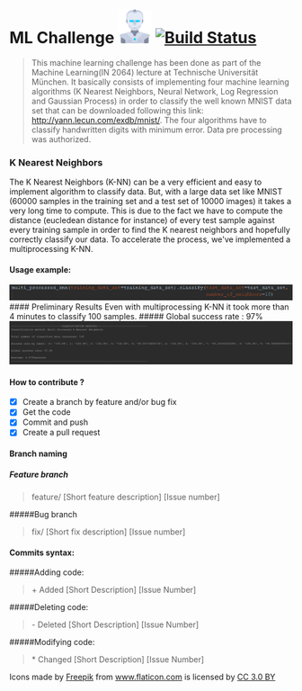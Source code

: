 # ML Challenge <img src="/robot.png" width="60" vertical-align="bottom"> [![Build Status](https://travis-ci.org/ADozois/ML_Challenge.svg?branch=master)](https://travis-ci.org/ADozois/ML_Challenge )
> This machine learning challenge has been done as part of the Machine Learning(IN 2064) lecture at Technische Universität München. It basically consists of implementing four machine learning algorithms (K Nearest Neighbors, Neural Network, Log Regression and Gaussian Process) in order to classify the well known MNIST data set that can be downloaded following this link: http://yann.lecun.com/exdb/mnist/. The four algorithms have to classify handwritten digits with minimum error. Data pre processing was authorized.

### K Nearest Neighbors
The K Nearest Neighbors (K-NN) can be a very efficient and easy to implement algorithm to classify data. But, with a large data set like MNIST (60000 samples in the training set and a test set of 10000 images) it takes a very long time to compute. This is due to the fact we have to compute the distance (eucledean distance for instance) of every test sample against every training sample in order to find the K nearest neighbors and hopefully correctly classify our data. To accelerate the process, we've implemented a multiprocessing K-NN. 

#### Usage example:
  <img src="/images/multiknn.png">
#### Preliminary Results
Even with multiprocessing K-NN it took more than 4 minutes to classify 100 samples.
##### Global success rate : 97% 
  <img src="/images/result_knn_2.png">
  
#### How to contribute ?
- [X] Create a branch by feature and/or bug fix
- [X] Get the code
- [X] Commit and push
- [X] Create a pull request

#### Branch naming

##### Feature branch
> feature/ [Short feature description] [Issue number]

#####Bug branch
> fix/ [Short fix description] [Issue number]

#### Commits syntax:

#####Adding code:
> \+ Added [Short Description] [Issue Number]

#####Deleting code:
> \- Deleted [Short Description] [Issue Number]

#####Modifying code:
> \* Changed [Short Description] [Issue Number]


Icons made by <a href="http://www.flaticon.com/authors/freepik" title="Freepik">Freepik</a> from <a href="http://www.flaticon.com" title="Flaticon">www.flaticon.com</a> is licensed by <a href="http://creativecommons.org/licenses/by/3.0/" title="Creative Commons BY 3.0" target="_blank">CC 3.0 BY</a>
